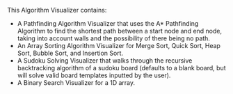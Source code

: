 This Algorithm Visualizer contains:   
- A Pathfinding Algorithm Visualizer that uses the A* Pathfinding Algorithm to find the shortest path between a start node and end node, taking into account walls and the possibility of there being no path.  
- An Array Sorting Algorithm Visualizer for Merge Sort, Quick Sort, Heap Sort, Bubble Sort, and Insertion Sort.  
- A Sudoku Solving Visualizer that walks through the recursive backtracking algorithm of a sudoku board (defaults to a blank board, but will solve valid board templates inputted by the user).  
- A Binary Search Visualizer for a 1D array.  



